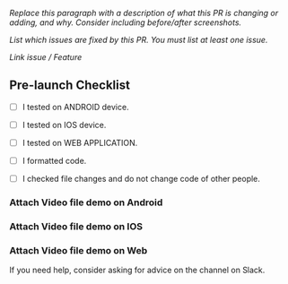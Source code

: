 *Replace this paragraph with a description of what this PR is changing or adding, and why. Consider including before/after screenshots.*

*List which issues are fixed by this PR. You must list at least one issue.*

*Link issue / Feature*

## Pre-launch Checklist

- [ ] I tested on ANDROID device.
- [ ] I tested on IOS device.
- [ ] I tested on WEB APPLICATION.
- [ ] I formatted code.
- [ ] I checked file changes and do not change code of other people.


### Attach Video file demo on Android

### Attach Video file demo on IOS

### Attach Video file demo on Web


If you need help, consider asking for advice on the channel on Slack.

<!-- Links -->
